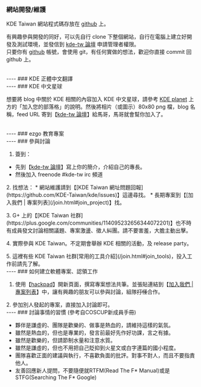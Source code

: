 ### 網站開發/維護

KDE Taiwan 網站程式碼存放在 [github](https://github.com/KDE-Taiwan/kde) 上。

有興趣參與開發的同好，可以先自行 clone 下整個網站，自行在電腦上建立好開發及測試環境，並發信到 [kde-tw 論壇](https://groups.google.com/forum/#!forum/kde-tw) 申請管理者權限。<br />
只要你有 [github](http://github.com) 帳號，會使用 git，有任何實做的想法，歡迎你直接 commit 回 github 上。

<br />
----
### KDE 正體中文翻譯

<br />
----
### KDE 中文星球

想要將 blog 中關於 KDE 相關的內容加入 KDE 中文星球，請參考 [KDE planet](http://zh.planetkde.org/) 上方的「加入您的部落格」的說明。然後將相片（或圖示）80x80 png 檔，blog 名稱，feed URL 寄到【[kde-tw 論壇](https://groups.google.com/forum/#!forum/kde-tw)】給馬哥，馬哥就會幫你加入了。

<br />
----
### ezgo 教育專案

<br />
----
### 參與討論

1. 簽到：
  * 先到【[kde-tw 論壇](https://groups.google.com/forum/#!forum/kde-tw)】寫上你的簡介，介紹自己的專長。
  * 然後加入 freenode #kde-tw irc 頻道
<p></p>
2. 找想法：
	* 網站維護請到【[KDE Taiwan 網址問題回報](https://github.com/KDE-Taiwan/kde/issues)】這邊尋找。
	* 長期專案到【[加入我們 | 專案列表](/join.html#join_project)】找。
<p></p>
3. G+ 上的【[KDE Taiwan 社群](https://plus.google.com/communities/114095232656344072201)】也不時有成員發文討論相關議題、專案激盪、徵人糾團。請不要害羞，大膽主動出擊。
<p></p>
4. 實際參與 KDE Taiwan。不定期會舉辦 KDE 相關的活動，及 release party。
<p></p>
5. 這裡有些 KDE Taiwan 社群[常用的工具介紹](/join.html#join_tools)，投入工作前請先了解。
<br />
----
### 如何建立軟體專案、認領工作

1. 使用【[hackpad](https://kde_taiwan.hackpad.com/)】開新頁面，撰寫專案想法共筆。並張貼連結到【[加入我們 | 專案列表](/join.html#join_project)】中，讓有興趣的朋友可以參與討論，組隊<del>打怪</del>合作。
<p></p>
2. 參加別人發起的專案，直接加入討論即可。
<br />
----
### 討論事情的習慣
(參考自COSCUP新成員手冊)

* 夥伴是謙虛的、團隊是歡樂的、做事是熱血的，請維持這樣的氣氛。
* 雖然是熱血的，但也是專業的，發言前最好先作好功課，言之有據。
* 雖然是歡樂的，但請節制水量和注意水質。
* 雖然是謙虛的，但也不用把自己貶抑到火星文或白字連篇的國小程度。
* 團隊喜歡正面的建議與執行，不喜歡負面的批評。對事不對人，而且不要指責他人。
* 友善回應新人提問，不要隨便就RTFM(Read The F* Manual)或是STFG(Searching The F* Google)

